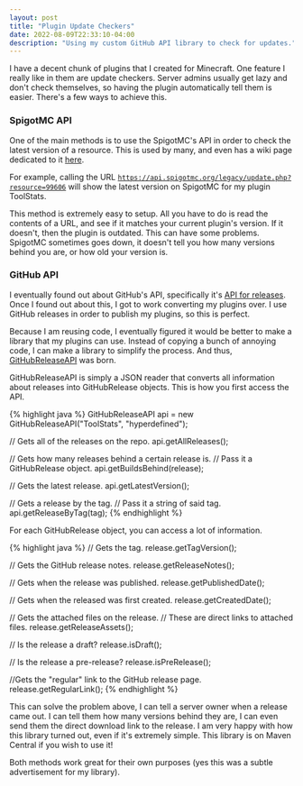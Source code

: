 ```yaml
---
layout: post
title: "Plugin Update Checkers"
date: 2022-08-09T22:33:10-04:00
description: "Using my custom GitHub API library to check for updates."
---
```

I have a decent chunk of plugins that I created for Minecraft. One feature I really like in them are update checkers. Server admins usually get lazy and don't check themselves, so having the plugin automatically tell them is easier. There's a few ways to achieve this.

<h3>SpigotMC API</h3>
<p>One of the main methods is to use the SpigotMC's API in order to check the latest version of a resource. This is used by many, and even has a wiki page dedicated to it <a href="https://www.spigotmc.org/wiki/creating-an-update-checker-that-checks-for-updates/">here</a>.</p>

For example, calling the URL <code>https://api.spigotmc.org/legacy/update.php?resource=99606</code> will show the latest version on SpigotMC for my plugin ToolStats.

This method is extremely easy to setup. All you have to do is read the contents of a URL, and see if it matches your current plugin's version. If it doesn't, then the plugin is outdated. This can have some problems. SpigotMC sometimes goes down, it doesn't tell you how many versions behind you are, or how old your version is.

<h3>GitHub API</h3>
<p>I eventually found out about GitHub's API, specifically it's <a href="https://docs.github.com/en/rest/releases">API for releases</a>. Once I found out about this, I got to work converting my plugins over. I use GitHub releases in order to publish my plugins, so this is perfect.</p>

Because I am reusing code, I eventually figured it would be better to make a library that my plugins can use. Instead of copying a bunch of annoying code, I can make a library to simplify the process. And thus, <a href="https://github.com/hyperdefined/GitHubReleaseAPI">GitHubReleaseAPI</a> was born.

GitHubReleaseAPI is simply a JSON reader that converts all information about releases into <span>GitHubRelease</span> objects. This is how you first access the API.

{% highlight java %}
GitHubReleaseAPI api = new GitHubReleaseAPI("ToolStats", "hyperdefined");

// Gets all of the releases on the repo.
api.getAllReleases();

// Gets how many releases behind a certain release is.
// Pass it a GitHubRelease object.
api.getBuildsBehind(release);

// Gets the latest release.
api.getLatestVersion();

// Gets a release by the tag.
// Pass it a string of said tag.
api.getReleaseByTag(tag);
{% endhighlight %}

For each GitHubRelease object, you can access a lot of information.

{% highlight java %}
// Gets the tag.
release.getTagVersion();

// Gets the GitHub release notes.
release.getReleaseNotes();

// Gets when the release was published.
release.getPublishedDate();

// Gets when the released was first created.
release.getCreatedDate();

// Gets the attached files on the release.
// These are direct links to attached files.
release.getReleaseAssets();

// Is the release a draft?
release.isDraft();

// Is the release a pre-release?
release.isPreRelease();

//Gets the "regular" link to the GitHub release page.
release.getRegularLink();
{% endhighlight %}

This can solve the problem above, I can tell a server owner when a release came out. I can tell them how many versions behind they are, I can even send them the direct download link to the release. I am very happy with how this library turned out, even if it's extremely simple. This library is on Maven Central if you wish to use it!

Both methods work great for their own purposes (yes this was a subtle advertisement for my library).